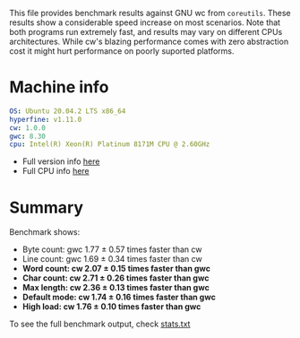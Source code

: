 This file provides benchmark results against GNU wc from `coreutils`. These
results show a considerable speed increase on most scenarios. Note that both 
programs run extremely fast, and results may vary on different CPUs 
architectures. While cw's blazing performance comes with zero abstraction cost
it might hurt performance on poorly suported platforms.


# Machine info
```yaml
OS: Ubuntu 20.04.2 LTS x86_64
hyperfine: v1.11.0
cw: 1.0.0
gwc: 8.30
cpu: Intel(R) Xeon(R) Platinum 8171M CPU @ 2.60GHz
```
- Full version info [here](bench/version.txt)
- Full CPU info [here](bench/version.txt)

# Summary
Benchmark shows:
- Byte count: gwc 1.77 ± 0.57 times faster than cw
- Line count: gwc 1.69 ± 0.34 times faster than cw
- **Word count: cw 2.07 ± 0.15 times faster than gwc**
- **Char count: cw 2.71 ± 0.26 times faster than gwc**
- **Max length: cw 2.36 ± 0.13 times faster than gwc**
- **Default mode: cw 1.74 ± 0.16 times faster than gwc**
- **High load: cw 1.76 ± 0.10  times faster than gwc**

To see the full benchmark output, check [stats.txt](bench/stats.txt)
